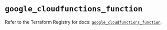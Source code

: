 # `google_cloudfunctions_function`

Refer to the Terraform Registry for docs: [`google_cloudfunctions_function`](https://registry.terraform.io/providers/hashicorp/google-beta/6.49.0/docs/resources/google_cloudfunctions_function).
